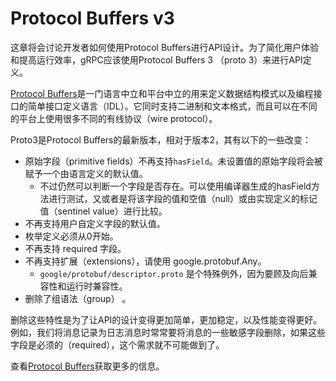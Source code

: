 # Protocol Buffers v3
这章将会讨论开发者如何使用Protocol Buffers进行API设计。为了简化用户体验和提高运行效率，gRPC应该使用Protocol Buffers 3 （proto 3）来进行API定义。

[Protocol Buffers](https://github.com/google/protobuf)是一门语言中立和平台中立的用来定义数据结构模式以及编程接口的简单接口定义语言（IDL）。它同时支持二进制和文本格式，而且可以在不同的平台上使用很多不同的有线协议（wire protocol）。

Proto3是Protocol Buffers的最新版本，相对于版本2，其有以下的一些改变：

* 原始字段（primitive fields）不再支持`hasField`。未设置值的原始字段将会被赋予一个由语言定义的默认值。
	* 不过仍然可以判断一个字段是否存在。可以使用编译器生成的hasField方法进行测试，又或者是将该字段的值和空值（null）或由实现定义的标记值（sentinel value）进行比较。
* 不再支持用户自定义字段的默认值。
* 枚举定义必须从0开始。
* 不再支持 required 字段。
* 不再支持扩展（extensions），请使用 google.protobuf.Any。
	* `google/protobuf/descriptor.proto` 是个特殊例外，因为要顾及向后兼容性和运行时兼容性。
* 删除了组语法（group） 。

删除这些特性是为了让API的设计变得更加简单，更加稳定，以及性能变得更好。例如，我们将消息记录为日志消息时常常要将消息的一些敏感字段删除，如果这些字段是必须的（required），这个需求就不可能做到了。

查看[Protocol Buffers](https://developers.google.com/protocol-buffers/)获取更多的信息。
		